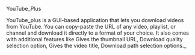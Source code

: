 YouTube_Plus

YouTube_plus is a GUI-based application that lets you download videos from YouTube. You can copy-paste the URL of any video, playlist, or channel and download it directly to a format of your choice. It also comes with additional features like Gives the thumbnail URL, Download quality selection option, Gives the video title, Download path selection options._
